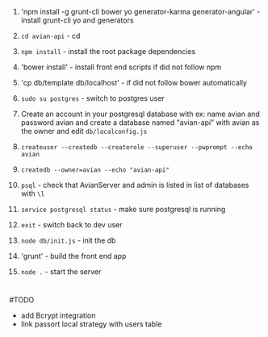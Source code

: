 1. 'npm install -g grunt-cli bower yo generator-karma generator-angular' - install grunt-cli yo and generators

1. `cd avian-api` - cd

1. `npm install` - install the root package dependencies

1. 'bower install' - install front end scripts if did not follow npm

1. 'cp db/template db/localhost' - if did not follow bower automatically

1. `sudo su postgres` - switch to postgres user

1. Create an account in your postgresql database with ex: name avian and password avian and create a database named "avian-api" with avian as the owner and edit `db/localconfig.js`

1. `createuser --createdb --createrole --superuser --pwprompt --echo avian`

1. `createdb --owner=avian --echo "avian-api"`

1. `psql` - check that AvianServer and admin is listed in list of databases with `\l`

1. `service postgresql status` - make sure postgresql is running

1. `exit` - switch back to dev user

1. `node db/init.js` - init the db

1. 'grunt' - build the front end app

1. `node .` - start the server

#
#TODO 
- add Bcrypt integration
- link passort local strategy with users table  

